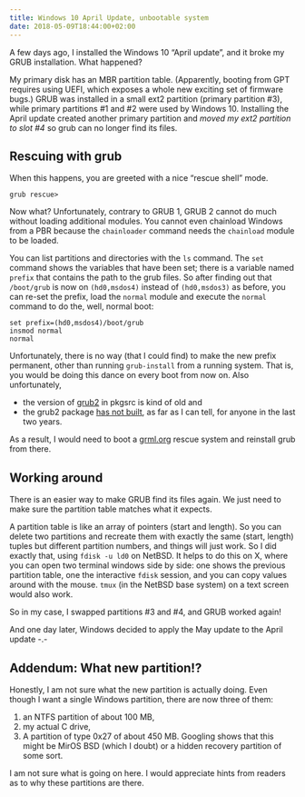 ```yaml
---
title: Windows 10 April Update, unbootable system
date: 2018-05-09T18:44:00+02:00
---
```


A few days ago, I installed the Windows 10 “April update”, and it broke my GRUB installation. What happened?

My primary disk has an MBR partition table. (Apparently, booting from GPT requires using UEFI, which exposes a whole new exciting set of firmware bugs.) GRUB was installed in a small ext2 partition (primary partition #3), while primary partitions #1 and #2 were used by Windows 10. Installing the April update created another primary partition and *moved my ext2 partition to slot #4* so grub can no longer find its files.

## Rescuing with grub

When this happens, you are greeted with a nice “rescue shell” mode.

```
grub rescue>
```

Now what?  Unfortunately, contrary to GRUB 1, GRUB 2 cannot do much without loading additional modules. You cannot even chainload Windows from a PBR because the `chainloader` command needs the `chainload` module to be loaded.

You can list partitions and directories with the `ls` command. The `set` command shows the variables that have been set; there is a variable named `prefix` that contains the path to the grub files. So after finding out that `/boot/grub` is now on `(hd0,msdos4)` instead of `(hd0,msdos3)` as before, you can re-set the prefix, load the `normal` module and execute the `normal` command to do the, well, normal boot:

```
set prefix=(hd0,msdos4)/boot/grub
insmod normal
normal
```

Unfortunately, there is no way (that I could find) to make the new prefix permanent, other than running `grub-install` from a running system. That is, you would be doing this dance on every boot from now on. Also unfortunately,

- the version of [grub2](http://pkgsrc.se/sysutils/grub2) in pkgsrc is kind of old and
- the grub2 package [has not built](https://bulktracker.appspot.com/pkgresults/sysutils/grub2), as far as I can tell, for anyone in the last two years.

As a result, I would need to boot a [grml.org](https://grml.org/) rescue system and reinstall grub from there.

## Working around

There is an easier way to make GRUB find its files again. We just need to make sure the partition table matches what it expects.

A partition table is like an array of pointers (start and length). So you can delete two partitions and recreate them with exactly the same (start, length) tuples but different partition numbers, and things will just work. So I did exactly that, using `fdisk -u ld0` on NetBSD. It helps to do this on X, where you can open two terminal windows side by side: one shows the previous partition table, one the interactive `fdisk` session, and you can copy values around with the mouse. `tmux` (in the NetBSD base system) on a text screen would also work.

So in my case, I swapped partitions #3 and #4, and GRUB worked again!

And one day later, Windows decided to apply the May update to the April update -.-

## Addendum: What new partition!?

Honestly, I am not sure what the new partition is actually doing. Even though I want a single Windows partition, there are now three of them:

1. an NTFS partition of about 100 MB, 
2. my actual C drive,
3. A partition of type 0x27 of about 450 MB. Googling shows that this might be MirOS BSD (which I doubt) or a hidden recovery partition of some sort.

I am not sure what is going on here. I would appreciate hints from readers as to why these partitions are there.

